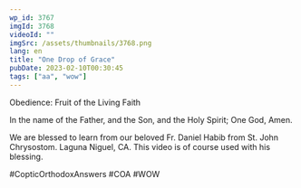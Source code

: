 ```yaml
---
wp_id: 3767
imgId: 3768
videoId: ""
imgSrc: /assets/thumbnails/3768.png
lang: en
title: "One Drop of Grace"
pubDate: 2023-02-10T00:30:45
tags: ["aa", "wow"]
---
```


<!-- page: 6 -->

<p>Obedience: Fruit of the Living Faith</p>
<p>In the name of the Father, and the Son, and the Holy Spirit; One God, Amen.</p>
<p>We are blessed to learn from our beloved Fr. Daniel Habib from St. John Chrysostom. Laguna Niguel, CA. This video is of course used with his blessing.</p>
<p>#CopticOrthodoxAnswers #COA #WOW</p>
